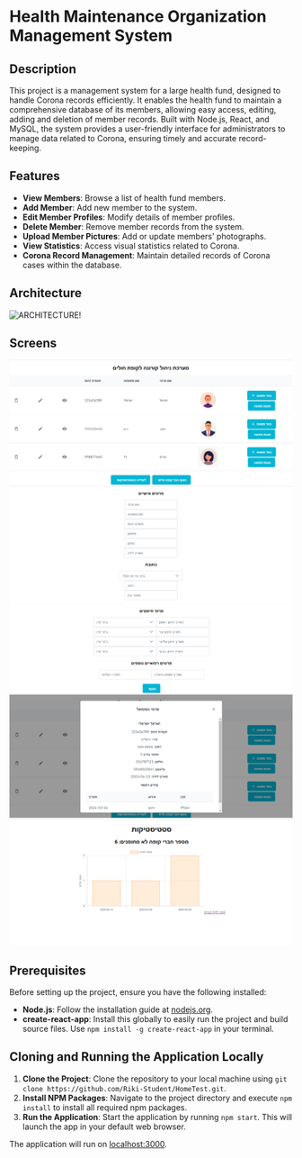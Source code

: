 # Health Maintenance Organization Management System

## Description

This project is a management system for a large health fund, designed to handle Corona records efficiently. It enables the health fund to maintain a comprehensive database of its members, allowing easy access, editing, adding and deletion of member records. Built with Node.js, React, and MySQL, the system provides a user-friendly interface for administrators to manage data related to Corona, ensuring timely and accurate record-keeping.

## Features

- **View Members**: Browse a list of health fund members.
- **Add Member**: Add new member to the system.
- **Edit Member Profiles**: Modify details of member profiles.
- **Delete Member**: Remove member records from the system.
- **Upload Member Pictures**: Add or update members' photographs.
- **View Statistics**: Access visual statistics related to Corona.
- **Corona Record Management**: Maintain detailed records of Corona cases within the database.

## Architecture

![ARCHITECTURE!](screens/ארכיטקטורה2)

## Screens

![HOME!](screens/home.png)
![ADD!](screens/add1.png)
![CONTINUE_ADD!](screens/addperson2.png)
![DETAILS!](screens/details.png)
![STATISTICS!](screens/סטטיסטיקה.png)

## Prerequisites

Before setting up the project, ensure you have the following installed:
- **Node.js**: Follow the installation guide at [nodejs.org](https://nodejs.org/en/).
- **create-react-app**: Install this globally to easily run the project and build source files. Use `npm install -g create-react-app` in your terminal.

## Cloning and Running the Application Locally

1. **Clone the Project**: Clone the repository to your local machine using `git clone https://github.com/Riki-Student/HomeTest.git`.
2. **Install NPM Packages**: Navigate to the project directory and execute `npm install` to install all required npm packages.
3. **Run the Application**: Start the application by running `npm start`. This will launch the app in your default web browser.

The application will run on [localhost:3000](http://localhost:3000).
